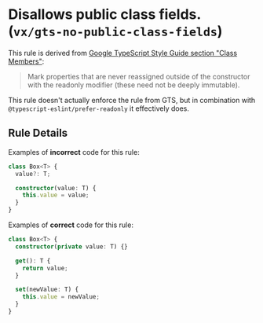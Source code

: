 # Disallows public class fields. (`vx/gts-no-public-class-fields`)

This rule is derived from
[Google TypeScript Style Guide section "Class Members"](https://google.github.io/styleguide/tsguide.html#use-readonly):

> Mark properties that are never reassigned outside of the constructor with the
> readonly modifier (these need not be deeply immutable).

This rule doesn't actually enforce the rule from GTS, but in combination with
`@typescript-eslint/prefer-readonly` it effectively does.

## Rule Details

Examples of **incorrect** code for this rule:

```ts
class Box<T> {
  value?: T;

  constructor(value: T) {
    this.value = value;
  }
}
```

Examples of **correct** code for this rule:

```ts
class Box<T> {
  constructor(private value: T) {}

  get(): T {
    return value;
  }

  set(newValue: T) {
    this.value = newValue;
  }
}
```

